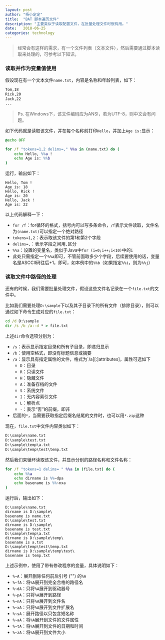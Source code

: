 ```yaml
---
layout: post
author: "杨小定定"
title:  "BAT 脚本遍历文件"
description: "主要类似于读取配置文件，在批量处理文件时很有用。"
date:   2018-06-25
categories: technology
---
```


> 经常会有这样的需求，有一个文件列表（文本文件），然后需要通过脚本读取来处理的，可参考以下知识。 

### 读取并作为变量值使用

假设现在有一个文本文件`name.txt`，内容是名称和年龄列表，如下：

```txt
Tom,18
Rick,20
Jack,22
...
```

> Ps. 在Windows下，该文件编码应为ANSI，若为UTF-8，则中文会有问题。

如下代码就是读取该文件，并在每个名称前打印`Hello`，并加上`Age is:`显示：

```bat
@echo OFF

for /f "tokens=1,2 delims=," %%a in (name.txt) do (
	echo Hello, %%a !
	echo Age is: %%b
)
```

运行，输出如下：

```
Hello, Tom !
Age is: 18
Hello, Rick !
Age is: 20
Hello, Jack !
Age is: 22
```

以上代码解释一下：

- `for /f`：for循环的格式，括号内可以写多条命令，`/f`表示文件读取，文件名为`(name.txt)`可以指定一个绝对路径
- `tokens=1,2`：表示取该文件的第1和第2个字段
- `delims=,`：表示字段之间用`,`区分
- `%%a`：设置的变量名，类似于Java中`for (i=0;i++;i<10)`中的`i`
- 此处只需指定一个`%%a`即可，不管前面取多少个字段，后续要使用的话，变量名是ASCCII码往后+1，即可，如本例中的`%%b`（如果指定`%%i`，则为`%%j`）

### 读取文件中路径的处理

还有的时候，我们需要批量处理文件，假设这些文件名记录在一个`file.txt`的文件中。

比如我们需要处理`D:\sample`下以及其子目录下的所有文件（排除目录），则可以通过如下命令生成对应的`file.txt`：

```bat
cd /d D:\sample
dir /s /b /a:-d * > file.txt
```

上述`dir`命令选项分别为：

- `/s`：表示显示指定目录和所有子目录，即递归显示
- `/b`：使用空格式，即没有标题信息或摘要
- `/a`：显示具有指定属性的文件，格式为`/a[[:]attributes]，属性可选如下
  - `D`：目录
  - `R`：只读文件
  - `H`：隐藏文件
  - `A`：准备存档的文件
  - `S`：系统文件
  - `I`：无内容索引文件
  - `L`：解析点
  - `-`：表示“否”的前缀，即非
- 后面的`*`，当需要获取指定后缀名结尾的文件时，也可以用`*.zip`这种

现在，`file.txt`中文件内容类似如下：

```txt
D:\sample\name.txt
D:\sample\test.txt
D:\sample\temp\a.txt
D:\sample\temp\test\temp.txt
```

然后我们来循环读取该文件，并显示分别的路径名称和文件名称：

```bat
for /f "tokens=1 delims= " %%a in (file.txt) do (
    echo %%a
    echo dirname is %%~dpa
    echo basename is %%~nxa
)
```

运行后，输出如下：

```
D:\sample\name.txt
dirname is D:\sample\
basename is name.txt
D:\sample\test.txt
dirname is D:\sample\
basename is test.txt
D:\sample\temp\a.txt
dirname is D:\sample\temp\
basename is a.txt
D:\sample\temp\test\temp.txt
dirname is D:\sample\temp\test\
basename is temp.txt
```

上述示例中，使用了带有修改程序的变量，具体说明如下：

- `%~A`：展开删除任何前后引号 ("") 的`%A`
- `%~fA`：将`%A`展开到完全合格的路径名
- `%~dA`：只将`%A`展开到驱动器号
- `%~pA`：只将`%A`展开到路径
- `%~nA`：只将`%A`展开到文件名
- `%~xA`：只将`%A`展开到文件扩展名
- `%~sA`：展开路径以只包含短名称
- `%~aA`：将`%A`展开到文件的文件属性
- `%~tA`：将`%A`展开到文件的日期和时间
- `%~zA`：将`%A`展开到文件大小